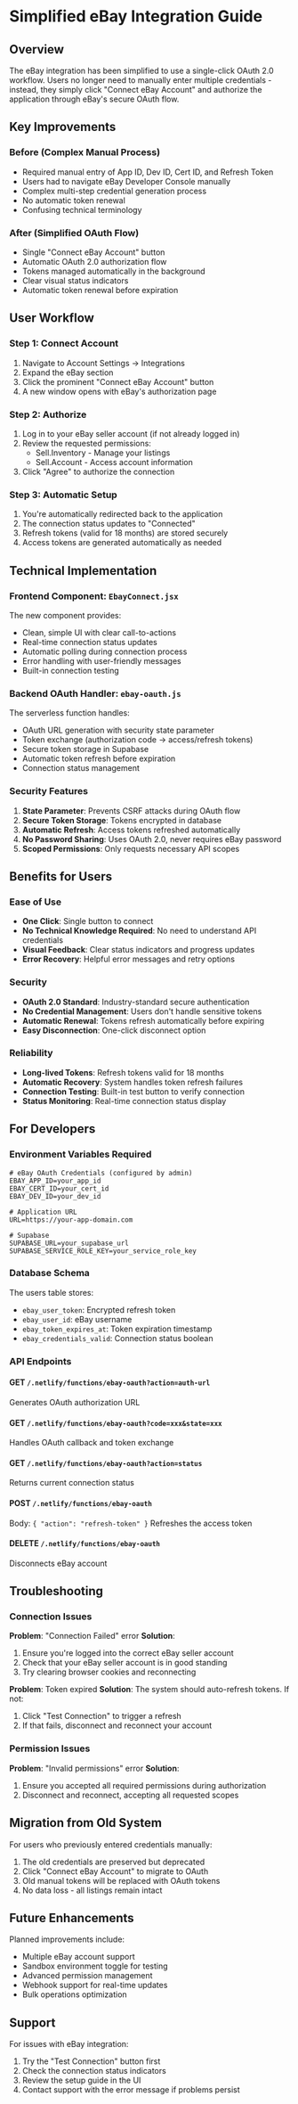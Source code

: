 # Simplified eBay Integration Guide

## Overview

The eBay integration has been simplified to use a single-click OAuth 2.0 workflow. Users no longer need to manually enter multiple credentials - instead, they simply click "Connect eBay Account" and authorize the application through eBay's secure OAuth flow.

## Key Improvements

### Before (Complex Manual Process)
- Required manual entry of App ID, Dev ID, Cert ID, and Refresh Token
- Users had to navigate eBay Developer Console manually
- Complex multi-step credential generation process
- No automatic token renewal
- Confusing technical terminology

### After (Simplified OAuth Flow)
- Single "Connect eBay Account" button
- Automatic OAuth 2.0 authorization flow
- Tokens managed automatically in the background
- Clear visual status indicators
- Automatic token renewal before expiration

## User Workflow

### Step 1: Connect Account
1. Navigate to Account Settings → Integrations
2. Expand the eBay section
3. Click the prominent "Connect eBay Account" button
4. A new window opens with eBay's authorization page

### Step 2: Authorize
1. Log in to your eBay seller account (if not already logged in)
2. Review the requested permissions:
   - Sell.Inventory - Manage your listings
   - Sell.Account - Access account information
3. Click "Agree" to authorize the connection

### Step 3: Automatic Setup
1. You're automatically redirected back to the application
2. The connection status updates to "Connected"
3. Refresh tokens (valid for 18 months) are stored securely
4. Access tokens are generated automatically as needed

## Technical Implementation

### Frontend Component: `EbayConnect.jsx`

The new component provides:
- Clean, simple UI with clear call-to-actions
- Real-time connection status updates
- Automatic polling during connection process
- Error handling with user-friendly messages
- Built-in connection testing

### Backend OAuth Handler: `ebay-oauth.js`

The serverless function handles:
- OAuth URL generation with security state parameter
- Token exchange (authorization code → access/refresh tokens)
- Secure token storage in Supabase
- Automatic token refresh before expiration
- Connection status management

### Security Features

1. **State Parameter**: Prevents CSRF attacks during OAuth flow
2. **Secure Token Storage**: Tokens encrypted in database
3. **Automatic Refresh**: Access tokens refreshed automatically
4. **No Password Sharing**: Uses OAuth 2.0, never requires eBay password
5. **Scoped Permissions**: Only requests necessary API scopes

## Benefits for Users

### Ease of Use
- **One Click**: Single button to connect
- **No Technical Knowledge Required**: No need to understand API credentials
- **Visual Feedback**: Clear status indicators and progress updates
- **Error Recovery**: Helpful error messages and retry options

### Security
- **OAuth 2.0 Standard**: Industry-standard secure authentication
- **No Credential Management**: Users don't handle sensitive tokens
- **Automatic Renewal**: Tokens refresh automatically before expiring
- **Easy Disconnection**: One-click disconnect option

### Reliability
- **Long-lived Tokens**: Refresh tokens valid for 18 months
- **Automatic Recovery**: System handles token refresh failures
- **Connection Testing**: Built-in test button to verify connection
- **Status Monitoring**: Real-time connection status display

## For Developers

### Environment Variables Required

```env
# eBay OAuth Credentials (configured by admin)
EBAY_APP_ID=your_app_id
EBAY_CERT_ID=your_cert_id
EBAY_DEV_ID=your_dev_id

# Application URL
URL=https://your-app-domain.com

# Supabase
SUPABASE_URL=your_supabase_url
SUPABASE_SERVICE_ROLE_KEY=your_service_role_key
```

### Database Schema

The users table stores:
- `ebay_user_token`: Encrypted refresh token
- `ebay_user_id`: eBay username
- `ebay_token_expires_at`: Token expiration timestamp
- `ebay_credentials_valid`: Connection status boolean

### API Endpoints

#### GET `/.netlify/functions/ebay-oauth?action=auth-url`
Generates OAuth authorization URL

#### GET `/.netlify/functions/ebay-oauth?code=xxx&state=xxx`
Handles OAuth callback and token exchange

#### GET `/.netlify/functions/ebay-oauth?action=status`
Returns current connection status

#### POST `/.netlify/functions/ebay-oauth`
Body: `{ "action": "refresh-token" }`
Refreshes the access token

#### DELETE `/.netlify/functions/ebay-oauth`
Disconnects eBay account

## Troubleshooting

### Connection Issues

**Problem**: "Connection Failed" error
**Solution**:
1. Ensure you're logged into the correct eBay seller account
2. Check that your eBay seller account is in good standing
3. Try clearing browser cookies and reconnecting

**Problem**: Token expired
**Solution**:
The system should auto-refresh tokens. If not:
1. Click "Test Connection" to trigger a refresh
2. If that fails, disconnect and reconnect your account

### Permission Issues

**Problem**: "Invalid permissions" error
**Solution**:
1. Ensure you accepted all required permissions during authorization
2. Disconnect and reconnect, accepting all requested scopes

## Migration from Old System

For users who previously entered credentials manually:
1. The old credentials are preserved but deprecated
2. Click "Connect eBay Account" to migrate to OAuth
3. Old manual tokens will be replaced with OAuth tokens
4. No data loss - all listings remain intact

## Future Enhancements

Planned improvements include:
- Multiple eBay account support
- Sandbox environment toggle for testing
- Advanced permission management
- Webhook support for real-time updates
- Bulk operations optimization

## Support

For issues with eBay integration:
1. Try the "Test Connection" button first
2. Check the connection status indicators
3. Review the setup guide in the UI
4. Contact support with the error message if problems persist